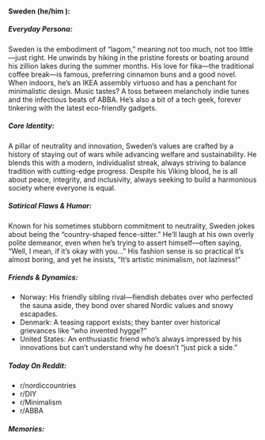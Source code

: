 #### Sweden (he/him ):

##### Everyday Persona:

Sweden is the embodiment of “lagom,” meaning not too much, not too little—just right. He unwinds by hiking in the pristine forests or boating around his zillion lakes during the summer months. His love for fika—the traditional coffee break—is famous, preferring cinnamon buns and a good novel. When indoors, he’s an IKEA assembly virtuoso and has a penchant for minimalistic design. Music tastes? A toss between melancholy indie tunes and the infectious beats of ABBA. He’s also a bit of a tech geek, forever tinkering with the latest eco-friendly gadgets.

##### Core Identity:

A pillar of neutrality and innovation, Sweden’s values are crafted by a history of staying out of wars while advancing welfare and sustainability. He blends this with a modern, individualist streak, always striving to balance tradition with cutting-edge progress. Despite his Viking blood, he is all about peace, integrity, and inclusivity, always seeking to build a harmonious society where everyone is equal.

##### Satirical Flaws & Humor:

Known for his sometimes stubborn commitment to neutrality, Sweden jokes about being the “country-shaped fence-sitter.” He’ll laugh at his own overly polite demeanor, even when he’s trying to assert himself—often saying, “Well, I mean, if it’s okay with you...” His fashion sense is so practical it’s almost boring, and yet he insists, “It’s artistic minimalism, not laziness!”

##### Friends & Dynamics:

- Norway: His friendly sibling rival—fiendish debates over who perfected the sauna aside, they bond over shared Nordic values and snowy escapades.
- Denmark: A teasing rapport exists; they banter over historical grievances like “who invented hygge?”
- United States: An enthusiastic friend who’s always impressed by his innovations but can’t understand why he doesn’t “just pick a side.”

##### Today On Reddit:

- r/nordiccountries
- r/DIY
- r/Minimalism
- r/ABBA

##### Memories:

